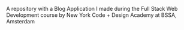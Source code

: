 A repository with a Blog Application I made during the Full Stack Web Development course by New York Code + Design Academy at BSSA, Amsterdam




